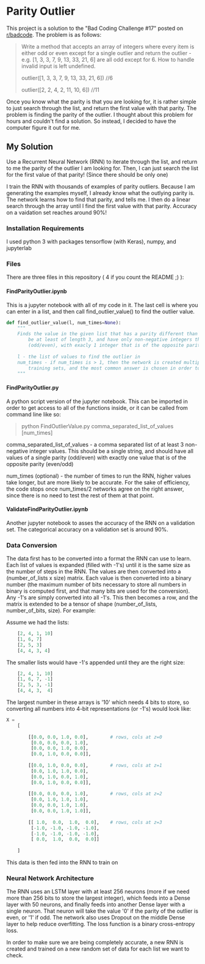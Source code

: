# Parity Outlier

This project is a solution to the "Bad Coding Challenge #17" posted on [r/badcode](https://www.reddit.com/r/badcode/). The problem is as follows:

> Write a method that accepts an array of integers where every item is either odd or even except for a single outlier and return the outlier - e.g. [1, 3, 3, 7, 9, 13, 33, 21, 6] are all odd except for 6. How to handle invalid input is left undefined.
>
> outlier([1, 3, 3, 7, 9, 13, 33, 21, 6]) //6
>
> outlier([2, 2, 4, 2, 11, 10, 6]) //11

Once you know what the parity is that you are looking for, it is rather simple to just search through the list, and return the first value with that parity. The problem is finding the parity of the outlier. I thought about this problem for hours and couldn't find a solution. So instead, I decided to have the computer figure it out for me.

## My Solution

Use a Recurrent Neural Network (RNN) to iterate through the list, and return to me the parity of the outlier I am looking for. Then, I can just search the list for the first value of that parity! (Since there should be only one)

I train the RNN with thousands of examples of parity outliers. Because I am generating the examples myself, I already know what the outlying parity is. The network learns how to find that parity, and tells me. I then do a linear search through the array until I find the first value with that parity. Accuracy on a vaidation set reaches around 90%!

### Installation Requirements

I used python 3 with packages tensorflow (with Keras), numpy, and jupyterlab

### Files

There are three files in this repository ( 4 if you count the README ;) ):

#### FindParityOutlier.ipynb

This is a jupyter notebook with all of my code in it. The last cell is where you can enter in a list, and then call find_outlier_value() to find the outlier value.

```python
def find_outlier_value(l, num_times=None):
    """
    Finds the value in the given list that has a parity different than the rest. The list should
        be at least of length 3, and have only non-negative integers that are all of one parity
        (odd/even), with exacly 1 integer that is of the opposite parity (even/odd)
    
    l - the list of values to find the outlier in
    num_times - if num_times is > 1, then the network is created multiple times with different
        training sets, and the most common answer is chosen in order to increase accuracy
    """
```

#### FindParityOutlier.py

A python script version of the jupyter notebook. This can be imported in order to get access to all of the functions inside, or it can be called from command line like so:

> python FindOutlierValue.py comma_separated_list_of_values [num_times]

comma_separated_list_of_values - a comma separated list of at least 3 non-negative integer values. This should be a single string, and should have all values of a single parity (odd/even) with exactly one value that is of the opposite parity (even/odd)

num_times (optional) - the number of times to run the RNN, higher values take longer, but are more likely to be accurate. For the sake of efficiency, the code stops once num_times/2 networks agree on the right answer, since there is no need to test the rest of them at that point.

#### ValidateFindParityOutlier.ipynb

Another jupyter notebook to asses the accuracy of the RNN on a validation set. The categorical accuracy on a validation set is around 90%.

### Data Conversion

The data first has to be converted into a format the RNN can use to learn. Each list of values is expanded (filled with -1's) until it is the same size as the number of steps in the RNN. The values are then converted
into a (number_of_lists x size) matrix. Each value is then converted into a binary number (the maximum number of bits necessary to store all numbers in binary is computed first, and that many bits are used for the conversion). Any -1's are simply converted into all -1's. This then becomes a row, and the matrix is extended to be a tensor of shape (number_of_lists, number_of_bits, size). For example:

Assume we had the lists:
``` python
    [2, 4, 1, 10]
    [1, 6, 7]
    [2, 5, 3]
    [4, 4, 3, 4]
```

The smaller lists would have -1's appended until they are the right size:
``` python
    [2, 4, 1, 10]
    [1, 6, 7, -1]
    [2, 5, 3, -1]
    [4, 4, 3,  4]
```

The largest number in these arrays is '10' which needs 4 bits to store, so converting all numbers into 4-bit representations (or -1's) would look like:

``` python
X = 
    [
    
        [[0.0, 0.0, 1.0, 0.0],        # rows, cols at z=0
         [0.0, 0.0, 0.0, 1.0],
         [0.0, 0.0, 1.0, 0.0],
         [0.0, 1.0, 0.0, 0.0]],
         
        [[0.0, 1.0, 0.0, 0.0],        # rows, cols at z=1
         [0.0, 1.0, 1.0, 0.0],
         [0.0, 1.0, 0.0, 1.0],
         [0.0, 1.0, 0.0, 0.0]],
         
        [[0.0, 0.0, 0.0, 1.0],        # rows, cols at z=2
         [0.0, 1.0, 1.0, 1.0],
         [0.0, 0.0, 1.0, 1.0],
         [0.0, 0.0, 1.0, 1.0]],
         
        [[ 1.0,  0.0,  1.0,  0.0],    # rows, cols at z=3
         [-1.0, -1.0, -1.0, -1.0],
         [-1.0, -1.0, -1.0, -1.0],
         [ 0.0,  1.0,  0.0,  0.0]]
         
    ]
```

This data is then fed into the RNN to train on

### Neural Network Architecture

The RNN uses an LSTM layer with at least 256 neurons (more if we need more than 256 bits to store the largest integer), which feeds into a Dense layer with 50 neurons, and finally feeds into another Dense layer with a single neuron. That neuron will take the value '0' if the parity of the outlier is even, or '1' if odd. The network also uses Dropout on the middle Dense layer to help reduce overfitting. The loss function is a binary cross-entropy loss.

In order to make sure we are being completely accurate, a new RNN is created and trained on a new random set of data for each list we want to check.